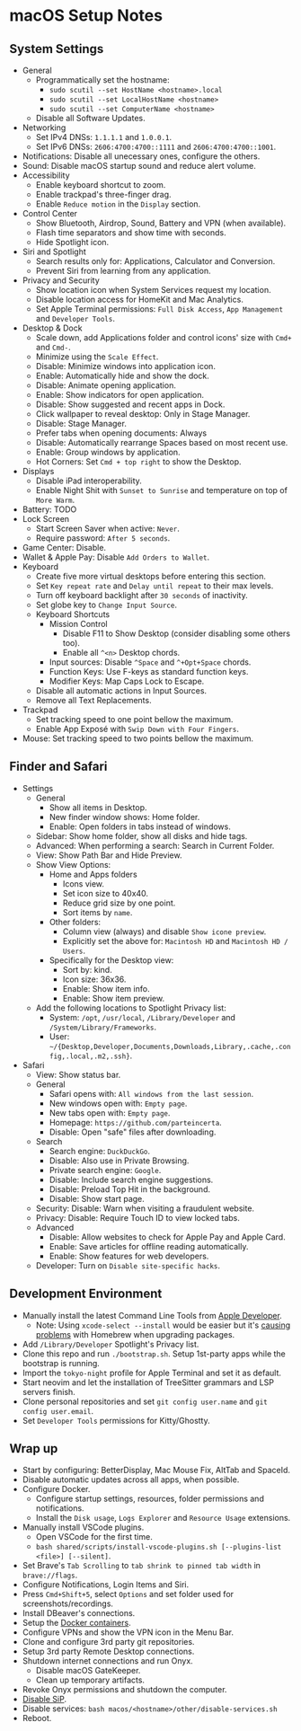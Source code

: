 # macOS Setup Notes

## System Settings
- General
  - Programmatically set the hostname:
    - `sudo scutil --set HostName <hostname>.local`
    - `sudo scutil --set LocalHostName <hostname>`
    - `sudo scutil --set ComputerName <hostname>`
  - Disable all Software Updates.
- Networking
  - Set IPv4 DNSs: `1.1.1.1` and `1.0.0.1`.
  - Set IPv6 DNSs: `2606:4700:4700::1111` and `2606:4700:4700::1001`.
- Notifications: Disable all unecessary ones, configure the others.
- Sound: Disable macOS startup sound and reduce alert volume.
- Accessibility
  - Enable keyboard shortcut to zoom.
  - Enable trackpad's three-finger drag.
  - Enable `Reduce motion` in the `Display` section.
- Control Center
  - Show Bluetooth, Airdrop, Sound, Battery and VPN (when available).
  - Flash time separators and show time with seconds.
  - Hide Spotlight icon.
- Siri and Spotlight
  - Search results only for: Applications, Calculator and Conversion.
  - Prevent Siri from learning from any application.
- Privacy and Security
  - Show location icon when System Services request my location.
  - Disable location access for HomeKit and Mac Analytics.
  - Set Apple Terminal permissions: `Full Disk Access`, `App Management` and `Developer Tools`.
- Desktop & Dock
  - Scale down, add Applications folder and control icons' size with `Cmd+` and `Cmd-`.
  - Minimize using the `Scale Effect`.
  - Disable: Minimize windows into application icon.
  - Enable: Automatically hide and show the dock.
  - Disable: Animate opening application.
  - Enable: Show indicators for open application.
  - Disable: Show suggested and recent apps in Dock.
  - Click wallpaper to reveal desktop: Only in Stage Manager.
  - Disable: Stage Manager.
  - Prefer tabs when opening documents: Always
  - Disable: Automatically rearrange Spaces based on most recent use.
  - Enable: Group windows by application.
  - Hot Corners: Set `Cmd + top right` to show the Desktop.
- Displays
  - Disable iPad interoperability.
  - Enable Night Shit with `Sunset to Sunrise` and temperature on top of `More Warm`.
- Battery: TODO
- Lock Screen
  - Start Screen Saver when active: `Never`.
  - Require password: `After 5 seconds`.
- Game Center: Disable.
- Wallet & Apple Pay: Disable `Add Orders to Wallet`.
- Keyboard
  - Create five more virtual desktops before entering this section.
  - Set `Key repeat rate` and `Delay until repeat` to their max levels.
  - Turn off keyboard backlight after `30 seconds` of inactivity.
  - Set globe key to `Change Input Source`.
  - Keyboard Shortcuts
    - Mission Control
      - Disable F11 to Show Desktop (consider disabling some others too).
      - Enable all `^<n>` Desktop chords.
    - Input sources: Disable `^Space` and `^+Opt+Space` chords.
    - Function Keys: Use F-keys as standard function keys.
    - Modifier Keys: Map Caps Lock to Escape.
  - Disable all automatic actions in Input Sources.
  - Remove all Text Replacements.
- Trackpad
  - Set tracking speed to one point bellow the maximum.
  - Enable App Exposé with `Swip Down with Four Fingers`.
- Mouse: Set tracking speed to two points bellow the maximum.

## Finder and Safari
- Settings
  - General
    - Show all items in Desktop.
    - New finder window shows: Home folder.
    - Enable: Open folders in tabs instead of windows.
  - Sidebar: Show home folder, show all disks and hide tags.
  - Advanced: When performing a search: Search in Current Folder.
  - View: Show Path Bar and Hide Preview.
  - Show View Options:
    - Home and Apps folders
      - Icons view. 
      - Set icon size to 40x40.
      - Reduce grid size by one point.
      - Sort items by `name`.
    - Other folders:
      - Column view (always) and disable `Show icone preview`.
      - Explicitly set the above for: `Macintosh HD` and `Macintosh HD / Users`.
    - Specifically for the Desktop view:
      - Sort by: kind.
      - Icon size: 36x36.
      - Enable: Show item info.
      - Enable: Show item preview.
  - Add the following locations to Spotlight Privacy list:
    - System: `/opt`, `/usr/local`, `/Library/Developer` and `/System/Library/Frameworks`.
    - User: `~/{Desktop,Developer,Documents,Downloads,Library,.cache,.config,.local,.m2,.ssh}`.
- Safari
  - View: Show status bar.
  - General
    - Safari opens with: `All windows from the last session`.
    - New windows open with: `Empty page`.
    - New tabs open with: `Empty page`.
    - Homepage: `https://github.com/parteincerta`.
    - Disable: Open "safe" files after downloading.
  - Search
    - Search engine: `DuckDuckGo`.
    - Disable: Also use in Private Browsing.
    - Private search engine: `Google`.
    - Disable: Include search engine suggestions.
    - Disable: Preload Top Hit in the background.
    - Disable: Show start page.
  - Security: Disable: Warn when visiting a fraudulent website.
  - Privacy: Disable: Require Touch ID to view locked tabs.
  - Advanced
    - Disable: Allow websites to check for Apple Pay and Apple Card.
    - Enable: Save articles for offline reading automatically.
    - Enable: Show features for web developers.
  - Developer: Turn on `Disable site-specific hacks`.

## Development Environment
- Manually install the latest Command Line Tools from [Apple Developer][macos-notes-01].
  - Note: Using `xcode-select --install` would be easier but it's
    [causing problems][macos-notes-02] with Homebrew when upgrading packages.
- Add `/Library/Developer` Spotlight's Privacy list.
- Clone this repo and run `./bootstrap.sh`. Setup 1st-party apps while the bootstrap is running.
- Import the `tokyo-night` profile for Apple Terminal and set it as default.
- Start neovim and let the installation of TreeSitter grammars and LSP servers finish.
- Clone personal repositories and set `git config user.name` and `git config user.email`.
- Set `Developer Tools` permissions for Kitty/Ghostty.

## Wrap up
- Start by configuring: BetterDisplay, Mac Mouse Fix, AltTab and SpaceId.
- Disable automatic updates across all apps, when possible.
- Configure Docker.
  - Configure startup settings, resources, folder permissions and notifications.
  - Install the `Disk usage`, `Logs Explorer` and `Resource Usage` extensions.
- Manually install VSCode plugins.
  - Open VSCode for the first time.
  - `bash shared/scripts/install-vscode-plugins.sh [--plugins-list <file>] [--silent]`.
- Set Brave's `Tab Scrolling` to `tab shrink to pinned tab width` in `brave://flags`.
- Configure Notifications, Login Items and Siri.
- Press `Cmd+Shift+5`, select `Options` and set folder used for screenshots/recordings.
- Install DBeaver's connections.
- Setup the [Docker containers][macos-notes-03].
- Configure VPNs and show the VPN icon in the Menu Bar.
- Clone and configure 3rd party git repositories.
- Setup 3rd party Remote Desktop connections.
- Shutdown internet connections and run Onyx.
  - Disable macOS GateKeeper.
  - Clean up temporary artifacts.
- Revoke Onyx permissions and shutdown the computer.
- [Disable SiP][macos-notes-04].
- Disable services: `bash macos/<hostname>/other/disable-services.sh`
- Reboot.

[macos-notes-01]: https://developer.apple.com/download/all
[macos-notes-02]: https://github.com/orgs/Homebrew/discussions/5723#discussioncomment-11185411
[macos-notes-03]: https://github.com/parteincerta/docker-recipes
[macos-notes-04]: https://developer.apple.com/documentation/security/disabling-and-enabling-system-integrity-protection
